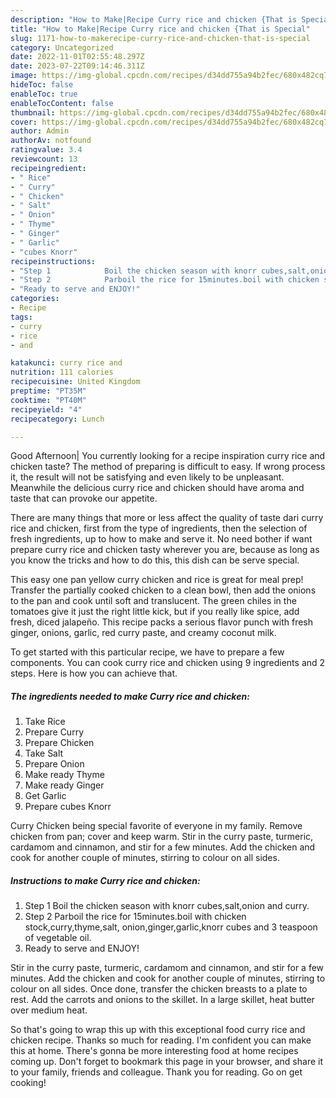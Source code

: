 ```yaml
---
description: "How to Make|Recipe Curry rice and chicken {That is Special"
title: "How to Make|Recipe Curry rice and chicken {That is Special"
slug: 1171-how-to-makerecipe-curry-rice-and-chicken-that-is-special
category: Uncategorized
date: 2022-11-01T02:55:48.297Z
date: 2023-07-22T09:14:46.311Z
image: https://img-global.cpcdn.com/recipes/d34dd755a94b2fec/680x482cq70/curry-rice-and-chicken-recipe-main-photo.jpg
hideToc: false
enableToc: true
enableTocContent: false
thumbnail: https://img-global.cpcdn.com/recipes/d34dd755a94b2fec/680x482cq70/curry-rice-and-chicken-recipe-main-photo.jpg
cover: https://img-global.cpcdn.com/recipes/d34dd755a94b2fec/680x482cq70/curry-rice-and-chicken-recipe-main-photo.jpg
author: Admin
authorAv: notfound
ratingvalue: 3.4
reviewcount: 13
recipeingredient:
- " Rice"
- " Curry"
- " Chicken"
- " Salt"
- " Onion"
- " Thyme"
- " Ginger"
- " Garlic"
- "cubes Knorr"
recipeinstructions:
- "Step 1            Boil the chicken season with knorr cubes,salt,onion and curry."
- "Step 2            Parboil the rice for 15minutes.boil with chicken stock,curry,thyme,salt, onion,ginger,garlic,knorr cubes and 3 teaspoon of vegetable oil."
- "Ready to serve and ENJOY!"
categories:
- Recipe
tags:
- curry
- rice
- and

katakunci: curry rice and 
nutrition: 111 calories
recipecuisine: United Kingdom
preptime: "PT35M"
cooktime: "PT40M"
recipeyield: "4"
recipecategory: Lunch

---
```



Good Afternoon| You currently looking for a recipe inspiration curry rice and chicken taste? The method of preparing is difficult to easy. If wrong process it, the result will not be satisfying and even likely to be unpleasant. Meanwhile the delicious curry rice and chicken should have aroma and taste that can provoke our appetite.






There are many things that more or less affect the quality of taste dari curry rice and chicken, first from the type of ingredients, then the selection of fresh ingredients, up to how to make and serve it. No need bother if want prepare curry rice and chicken tasty wherever you are, because as long as you know the tricks and how to do this, this dish can be serve special.


This easy one pan yellow curry chicken and rice is great for meal prep! Transfer the partially cooked chicken to a clean bowl, then add the onions to the pan and cook until soft and translucent. The green chiles in the tomatoes give it just the right little kick, but if you really like spice, add fresh, diced jalapeño. This recipe packs a serious flavor punch with fresh ginger, onions, garlic, red curry paste, and creamy coconut milk.


To get started with this particular recipe, we have to prepare a few components. You can cook curry rice and chicken using 9 ingredients and 2 steps. Here is how you can achieve that.

<!--inarticleads1-->

##### The ingredients needed to make Curry rice and chicken:

1. Take  Rice
1. Prepare  Curry
1. Prepare  Chicken
1. Take  Salt
1. Prepare  Onion
1. Make ready  Thyme
1. Make ready  Ginger
1. Get  Garlic
1. Prepare cubes Knorr


Curry Chicken being special favorite of everyone in my family. Remove chicken from pan; cover and keep warm. Stir in the curry paste, turmeric, cardamom and cinnamon, and stir for a few minutes. Add the chicken and cook for another couple of minutes, stirring to colour on all sides. 

<!--inarticleads2-->

##### Instructions to make Curry rice and chicken:

1. Step 1            Boil the chicken season with knorr cubes,salt,onion and curry.
1. Step 2            Parboil the rice for 15minutes.boil with chicken stock,curry,thyme,salt, onion,ginger,garlic,knorr cubes and 3 teaspoon of vegetable oil.
1. Ready to serve and ENJOY!

Stir in the curry paste, turmeric, cardamom and cinnamon, and stir for a few minutes. Add the chicken and cook for another couple of minutes, stirring to colour on all sides. Once done, transfer the chicken breasts to a plate to rest. Add the carrots and onions to the skillet. In a large skillet, heat butter over medium heat. 

So that's going to wrap this up with this exceptional food curry rice and chicken recipe. Thanks so much for reading. I'm confident you can make this at home. There's gonna be more interesting food at home recipes coming up. Don't forget to bookmark this page in your browser, and share it to your family, friends and colleague. Thank you for reading. Go on get cooking!
